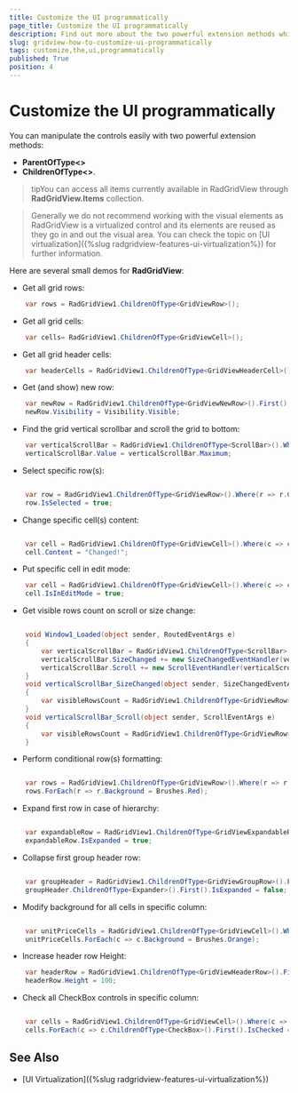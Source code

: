 ```yaml
---
title: Customize the UI programmatically
page_title: Customize the UI programmatically
description: Find out more about the two powerful extension methods which you can use to easily customize RadGridView - Telerik's {{ site.framework_name }} DataGrid.
slug: gridview-how-to-customize-ui-programmatically
tags: customize,the,ui,programmatically
published: True
position: 4
---
```


# Customize the UI programmatically

You can manipulate the controls easily with two powerful extension methods: 

* __ParentOfType<>__ 
* __ChildrenOfType<>__.

>tipYou can access all items currently available in RadGridView through __RadGridView.Items__ collection.

>Generally we do not recommend working with the visual elements as RadGridView is a virtualized control and its elements are reused as they go in and out the visual area. You can check the topic on [UI virtualization]({%slug radgridview-features-ui-virtualization%}) for further information. 

Here are several small demos for __RadGridView__:

* Get all grid rows:

```C#
	var rows = RadGridView1.ChildrenOfType<GridViewRow>();
```

* Get all grid cells:

```C#
	var cells= RadGridView1.ChildrenOfType<GridViewCell>();
```

* Get all grid header cells:

```C#
	var headerCells = RadGridView1.ChildrenOfType<GridViewHeaderCell>();
```


* Get (and show) new row:

```C#
	var newRow = RadGridView1.ChildrenOfType<GridViewNewRow>().First();
	newRow.Visibility = Visibility.Visible;
```


* Find the grid vertical scrollbar and scroll the grid to bottom:

```C#
	var verticalScrollBar = RadGridView1.ChildrenOfType<ScrollBar>().Where(s=>s.Orientation == Orientation.Vertical).First();
	verticalScrollBar.Value = verticalScrollBar.Maximum;
```

* Select specific row(s):

```C#

	var row = RadGridView1.ChildrenOfType<GridViewRow>().Where(r => r.ChildrenOfType<GridViewCell>().Where(c => c.Content.ToString() == "ALFKI").Any()).First();
	row.IsSelected = true;
```

* Change specific cell(s) content:


```C#

	var cell = RadGridView1.ChildrenOfType<GridViewCell>().Where(c => c.Content.ToString() == "ALFKI").First();
	cell.Content = "Changed!";
```

* Put specific cell in edit mode:


```C#
	var cell = RadGridView1.ChildrenOfType<GridViewCell>().Where(c => c.Content.ToString() == "ALFKI").First();
	cell.IsInEditMode = true;
```

* Get visible rows count on scroll or size change:
    

```C#

	void Window1_Loaded(object sender, RoutedEventArgs e)
	{
	    var verticalScrollBar = RadGridView1.ChildrenOfType<ScrollBar>().Where(s => s.Orientation == Orientation.Vertical).First();
	    verticalScrollBar.SizeChanged += new SizeChangedEventHandler(verticalScrollBar_SizeChanged);
	    verticalScrollBar.Scroll += new ScrollEventHandler(verticalScrollBar_Scroll);
	}
	void verticalScrollBar_SizeChanged(object sender, SizeChangedEventArgs e)
	{
	    var visibleRowsCount = RadGridView1.ChildrenOfType<GridViewRow>().Where(r => r.Visibility == Visibility.Visible).Count();
	}
	void verticalScrollBar_Scroll(object sender, ScrollEventArgs e)
	{
	    var visibleRowsCount = RadGridView1.ChildrenOfType<GridViewRow>().Where(r => r.Visibility == Visibility.Visible).Count();
	}
```

* Perform conditional row(s) formatting:
    

```C#

	var rows = RadGridView1.ChildrenOfType<GridViewRow>().Where(r => r.ChildrenOfType<GridViewCell>().Where(c => c.Content.ToString() == "ALFKI"|| c.Content.ToString() == "AROUT").Any()).ToList();
	rows.ForEach(r => r.Background = Brushes.Red);
```

* Expand first row in case of hierarchy:


```C#

	var expandableRow = RadGridView1.ChildrenOfType<GridViewExpandableRow>().First();
	expandableRow.IsExpanded = true;
```


* Collapse first group header row:


```C#

	var groupHeader = RadGridView1.ChildrenOfType<GridViewGroupRow>().First();
	groupHeader.ChildrenOfType<Expander>().First().IsExpanded = false;
```

* Modify background for all cells in specific column:   


```C#

	var unitPriceCells = RadGridView1.ChildrenOfType<GridViewCell>().Where(c => c.Column.UniqueName == "UnitPrice").ToList();
	unitPriceCells.ForEach(c => c.Background = Brushes.Orange);
```

* Increase header row Height:   


```C#
	var headerRow = RadGridView1.ChildrenOfType<GridViewHeaderRow>().First();
	headerRow.Height = 100;
```

* Check all CheckBox controls in specific column:


```C#

	var cells = RadGridView1.ChildrenOfType<GridViewCell>().Where(c => c.Column.UniqueName == "Test").ToList();
	cells.ForEach(c => c.ChildrenOfType<CheckBox>().First().IsChecked = true);
```

## See Also

 * [UI Virtualization]({%slug radgridview-features-ui-virtualization%})



